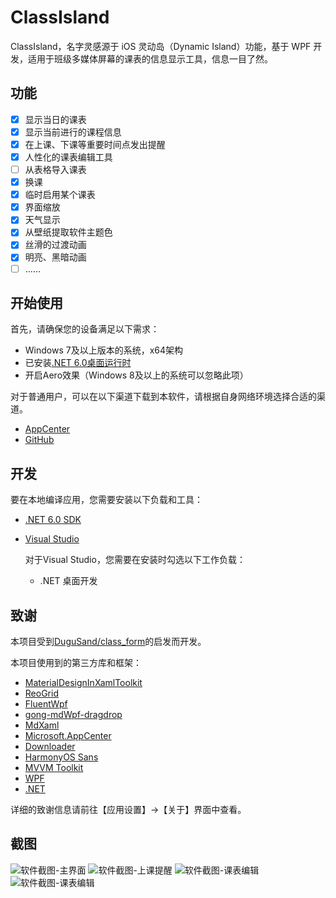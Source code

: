 # ClassIsland

ClassIsland，名字灵感源于 iOS 灵动岛（Dynamic Island）功能，基于 WPF 开发，适用于班级多媒体屏幕的课表的信息显示工具，信息一目了然。

## 功能
- [X] 显示当日的课表
- [X] 显示当前进行的课程信息
- [X] 在上课、下课等重要时间点发出提醒
- [X] 人性化的课表编辑工具
- [ ] 从表格导入课表
- [X] 换课
- [X] 临时启用某个课表
- [X] 界面缩放
- [X] 天气显示
- [X] 从壁纸提取软件主题色
- [X] 丝滑的过渡动画
- [X] 明亮、黑暗动画
- [ ] ……

## 开始使用

首先，请确保您的设备满足以下需求：
- Windows 7及以上版本的系统，x64架构
- 已安装[.NET 6.0桌面运行时](https://dotnet.microsoft.com/zh-cn/download/dotnet/thank-you/runtime-desktop-6.0.25-windows-x64-installer)
- 开启Aero效果（Windows 8及以上的系统可以忽略此项）

对于普通用户，可以在以下渠道下载到本软件，请根据自身网络环境选择合适的渠道。
- [AppCenter](https://install.appcenter.ms/users/hellowrc/apps/classisland/distribution_groups/public/releases/latest)
- [GitHub](https://github.com/HelloWRC/ClassIsland/releases)

## 开发

要在本地编译应用，您需要安装以下负载和工具：
- [.NET 6.0 SDK](https://dotnet.microsoft.com/zh-cn/download/dotnet/6.0)
- [Visual Studio](https://visualstudio.microsoft.com/)

  对于Visual Studio，您需要在安装时勾选以下工作负载：
  - .NET 桌面开发

## 致谢

本项目受到[DuguSand/class_form](https://github.com/DuguSand/class_form)的启发而开发。

本项目使用到的第三方库和框架：
- [MaterialDesignInXamlToolkit](https://github.com/MaterialDesignInXAML/MaterialDesignInXamlToolkit/)
- [ReoGrid](https://github.com/unvell/ReoGrid)
- [FluentWpf](https://github.com/sourcechord/FluentWPF)
- [gong-mdWpf-dragdrop](https://github.com/punker76/gong-mdWpf-dragdrop)
- [MdXaml](https://github.com/whistyun/MdXaml)
- [Microsoft.AppCenter](https://aka.ms/telgml)
- [Downloader](https://github.com/bezzad/Downloader)
- [HarmonyOS Sans](https://developer.harmonyos.com/cn/design/resource)
- [MVVM Toolkit](https://github.com/CommunityToolkit/dotnet)
- [WPF](https://github.com/dotnet/Wpf)
- [.NET](https://github.com/microsoft/dotnet)

详细的致谢信息请前往【应用设置】->【关于】界面中查看。

## 截图

![软件截图-主界面](https://github.com/HelloWRC/ClassIsland/assets/55006226/df9aecea-0525-488e-937f-fa770968ef7d)
![软件截图-上课提醒](https://github.com/HelloWRC/ClassIsland/assets/55006226/f27654a6-3f73-48ca-9ce6-fa864e51f353)
![软件截图-课表编辑](https://github.com/HelloWRC/ClassIsland/assets/55006226/9a944227-8866-4128-87a9-edc650f1e3f6)
![软件截图-课表编辑](https://github.com/HelloWRC/ClassIsland/assets/55006226/6f1b1c87-28a1-4fb2-a65c-afbd9071612a)
